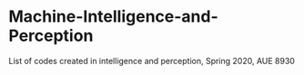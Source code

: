 # Machine-Intelligence-and-Perception
List of codes created in intelligence and perception, Spring 2020, AUE 8930
